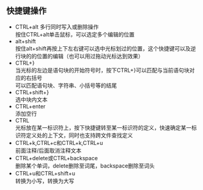 ## 快捷键操作
- CTRL+alt 多行同时写入或删除操作  
按住CTRL+alt单击鼠标，可以选定多个编辑的位置
- alt+shift  
按住alt+shift再按上下左右键可以选中光标划过的位置，这个快捷键可以及逆行块的的位置的编辑（也可以用过拖动光标达到效果）
- CTRL+}  
当光标的左边是语句块的开始符号时，按下CTRL+}可以匹配与当前语句块对应的右括号  
可以匹配语句块、字符串、小括号等的结尾
- CTRL+shift+}  
选中块内文本
- CTRL+enter  
添加空行
- CTRL  
光标放在某一标识符上，按下快捷键转至某一标识符的定义，快速确定某一标识符定义处的上下文，同时也支持跨文件查找定义
- CTRL+k,CTRL+c和CTRL+k,CTRL+u   
前面注释/后面取消注释文本
- CTRL+delete或CTRL+backspace  
删除某个单词，delete删除至词尾，backspace删除至词头
- CTRL+u和CTRL+shift+u  
转换为小写，转换为大写

